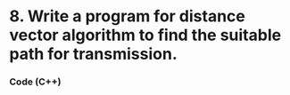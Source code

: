 # 8. Write a program for distance vector algorithm to find the suitable path for transmission.
### Code (C++)
```c++
```
